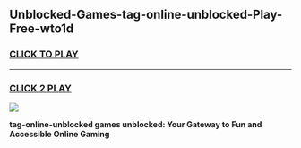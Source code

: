 
## Unblocked-Games-tag-online-unblocked-Play-Free-wto1d
<h3>
<a href="https://premium76.site?title=tag-online-unblocked&ref=23A">CLICK TO PLAY</a></h3>
<hr>

<h3>
<a href="https://premium76.site?title=tag-online-unblocked&ref=23A">CLICK 2 PLAY</a>
  
</h3>

<a href="https://premium76.site?title=tag-online-unblocked&ref=23A"><img src="https://clearcache.store/games.png"></a>


**tag-online-unblocked games unblocked: Your Gateway to Fun and Accessible Online Gaming**
